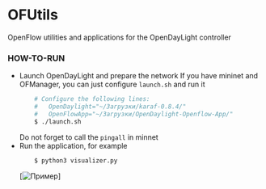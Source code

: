 # OFUtils

OpenFlow utilities and applications for the OpenDayLight controller

### HOW-TO-RUN
 - Launch OpenDayLight and prepare the network 
    If you have mininet and OFManager, you can just configure ``launch.sh`` and run it
    ```sh
        # Configure the following lines:
        #   OpenDaylight="~/Загрузки/karaf-0.8.4/"
        #   OpenFlowApp="~/Загрузки/OpenDaylight-Openflow-App/"
        $ ./launch.sh
    ```
   Do not forget to call the ``pingall`` in minnet
 - Run the application, for example
    ```bash
        $ python3 visualizer.py
    ```
    [![Пример](../ex.png)]
